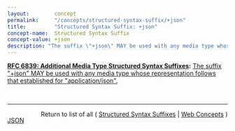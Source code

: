 ```yaml
---
layout:        concept
permalink:     "/concepts/structured-syntax-suffix/+json"
title:         "Structured Syntax Suffix: +json"
concept-name:  Structured Syntax Suffix
concept-value: +json
description: "The suffix \"+json\" MAY be used with any media type whose representation follows that established for \"application/json\"."
---
```


**[RFC 6839: Additional Media Type Structured Syntax Suffixes](/specs/IETF/RFC/6839 "A content media type name sometimes includes partitioned meta-information distinguished by a structured syntax to permit noting an attribute of the media as a suffix to the name. This document defines several structured syntax suffixes for use with media type registrations. In particular, it defines and registers the &#34;+json&#34;, &#34;+ber&#34;, &#34;+der&#34;, &#34;+fastinfoset&#34;, &#34;+wbxml&#34; and &#34;+zip&#34; structured syntax suffixes, and provides a media type structured syntax suffix registration form for the &#34;+xml&#34; structured syntax suffix."):** [The suffix "+json" MAY be used with any media type whose representation follows that established for "application/json".](http://tools.ietf.org/html/rfc6839#section-3.1 "Read documentation for Structured Syntax Suffix &#34;+json&#34;")

<br/>
<hr/>

<p style="float : left"><a href="./+json.json" title="JSON representing this particular Web Concept value">JSON</a></p>
<p style="text-align: right">Return to list of all ( <a href="../structured-syntax-suffixes">Structured Syntax Suffixes</a> | <a href="../">Web Concepts</a> )</p>
